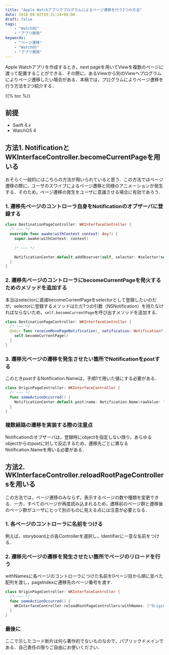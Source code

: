 ```yaml
---
title: "Apple Watchアプリでプログラムによるページ遷移を行う2つの方法"
date: 2018-08-02T19:31:24+09:00
draft: false
tags:
    - "WatchOS"
    - "アプリ開発"
keywords:
    - "ページ遷移"
    - "WatchOS"
    - "アプリ開発"
---
```


Apple Watchアプリを作成するとき，next pageを用いてViewを複数のページに渡って配置することができる．その際に，あるViewから別のViewへプログラムによりページ遷移したい場合がある．本稿では，プログラムによりページ遷移を行う方法を2つ紹介する．

<!--more-->

{{% toc %}}

## 前提

- Swift 4.x
- WatchOS 4

## 方法1. NotificationとWKInterfaceController.becomeCurrentPageを用いる

おそらく一般的にはこちらの方法が用いられていると思う．この方法ではページ遷移の際に，ユーザのスワイプによるページ遷移と同様のアニメーションが発生する．そのため，ページ遷移の発生をユーザに意識させる場合に有効であろう．

### 1. 遷移先ページのコントローラ自身をNotificationのオブザーバに登録する

```swift
class DestinationPageController: WKInterfaceController {
  /* ~~~ */
  override func awake(withContext context: Any?) {
    super.awake(withContext: context)
    
    /* ~~~ */

    NotificationCenter.default.addObserver(self, selector: #selector(self.receiveMovePageNotification(_:)), name: Notification.Name(rawValue: "moveToDestinationPage") , object: nil)
  }
}
```

### 2. 遷移先ページのコントローラにbecomeCurrentPageを発火するためのメソッドを追加する

本当はselectorに直接becomeCurrentPageをselectorとして登録したいのだが，selectorに登録するメソッドはただ1つの引数（NSNotification）を持たなければならないため，`self.becomeCurrentPage`を呼び出すメソッドを追加する．

```swift
class DestinationPageController: WKInterfaceController {
  /* ~~~ */
  @objc func receiveMovePageNotification(_ notification: Notification?) {
    self.becomeCurrentPage()
  }
}
```

### 3. 遷移元ページの遷移を発生させたい箇所でNotificationをpostする

このときpostするNotification.Nameは，手順1で用いた値にする必要がある．

```swift
class OriginPageController: WKInterfaceController {
  /* ~~~ */
  func someActionOccurred() {
    NotificationCenter.default.post(name: Notification.Name(rawValue: "moveToDestinationPage"), object: nil)
  }
}
```

### 複数経路の遷移を実装する際の注意点

Notificationのオブザーバは，登録時にobjectを指定しない限り，あらゆるobjectからのpostに対して反応するため，遷移先ごとに異なるNotification.Nameを用いる必要がある．

## 方法2. WKInterfaceController.reloadRootPageControllersを用いる

この方法では，ページ遷移のみならず，表示するページの数や種類を変更できる．一方，すべてのページが再度読み込まれるため，遷移前のページ群と遷移後のページ群がユーザにとって別のものに見える点には注意が必要となる．

### 1. 各ページのコントローラに名前をつける

例えば，storyboard上の各Controllerを選択し，Identifierに一意な名前をつける．

### 2. 遷移元ページの遷移を発生させたい箇所でページのリロードを行う

withNamesに各ページのコントローラにつけた名前を0ページ目から順に並べた配列を渡し，pageIndexに遷移先のページ番号を渡す．

```swift
class OriginPageController: WKInterfaceController {
  /* ~~~ */
  func someActionOccurred() {
    WKInterfaceController.reloadRootPageControllers(withNames: ["OriginPage","DestinationPage"], contexts: nil, orientation: .horizontal, pageIndex: 1)
  }
}
```

### 最後に

ここで示したコード断片は何ら著作的でないものなので，パブリックドメインである．自己責任の限りご自由にお使いください．
